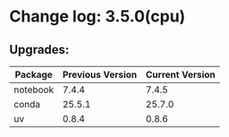 # Change log: 3.5.0(cpu)

## Upgrades: 

Package | Previous Version | Current Version
---|---|---
notebook|7.4.4|7.4.5
conda|25.5.1|25.7.0
uv|0.8.4|0.8.6
